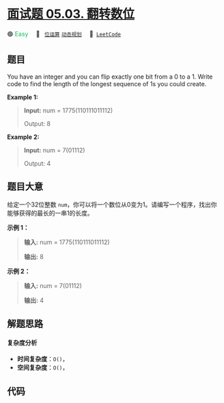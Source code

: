 # [面试题 05.03. 翻转数位](https://leetcode.cn/problems/reverse-bits-lcci)

🟢 <font color=#15bd66>Easy</font>&emsp; 🔖&ensp; [`位运算`](/outline/tag/bit-manipulation.md) [`动态规划`](/outline/tag/dynamic-programming.md)&emsp; 🔗&ensp;[`LeetCode`](https://leetcode.cn/problems/reverse-bits-lcci)

## 题目

You have an integer and you can flip exactly one bit from a 0 to a 1. Write
code to find the length of the longest sequence of 1s you could create.

**Example 1:**

> 
> 
> 
> 
> 
> **Input:** num = 1775(110111011112)
> 
> Output: 8

**Example 2:**

> 
> 
> 
> 
> 
> **Input:** num = 7(01112)
> 
> Output: 4
> 
> 


## 题目大意

给定一个32位整数 `num`，你可以将一个数位从0变为1。请编写一个程序，找出你能够获得的最长的一串1的长度。

**示例 1：**

> 
> 
> 
> 
> 
> **输入:** num = 1775(110111011112)
> 
> **输出:** 8
> 
> 

**示例 2：**

> 
> 
> 
> 
> 
> **输入:** num = 7(01112)
> 
> **输出:** 4
> 
> 


## 解题思路

#### 复杂度分析

- **时间复杂度**：`O()`，
- **空间复杂度**：`O()`，

## 代码

```javascript

```